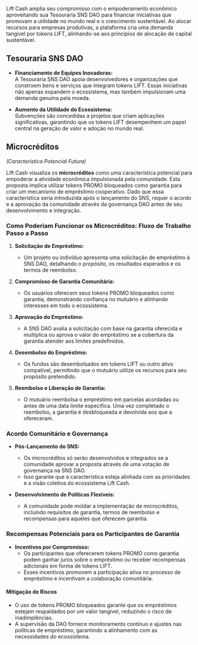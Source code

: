 Lift Cash amplia seu compromisso com o empoderamento econômico aproveitando sua Tesouraria SNS DAO para financiar iniciativas que promovam a utilidade no mundo real e o crescimento sustentável. Ao alocar recursos para empresas produtivas, a plataforma cria uma demanda tangível por tokens LIFT, alinhando-se aos princípios de alocação de capital sustentável.

## Tesouraria SNS DAO
- **Financiamento de Equipes Inovadoras:**  
  A Tesouraria SNS DAO apoia desenvolvedores e organizações que constroem bens e serviços que integram tokens LIFT. Essas iniciativas não apenas expandem o ecossistema, mas também impulsionam uma demanda genuína pela moeda.

- **Aumento da Utilidade do Ecossistema:**  
  Subvenções são concedidas a projetos que criam aplicações significativas, garantindo que os tokens LIFT desempenhem um papel central na geração de valor e adoção no mundo real.

## Microcréditos
*(Característica Potencial Futura)*

Lift Cash visualiza os **microcréditos** como uma característica potencial para empoderar a atividade econômica impulsionada pela comunidade. Esta proposta implica utilizar tokens PROMO bloqueados como garantia para criar um mecanismo de empréstimo cooperativo. Dado que essa característica seria introduzida após o lançamento do SNS, requer o acordo e a aprovação da comunidade através da governança DAO antes de seu desenvolvimento e integração.

### Como Poderiam Funcionar os Microcréditos: Fluxo de Trabalho Passo a Passo
1. **Solicitação de Empréstimo:**  
   - Um projeto ou indivíduo apresenta uma solicitação de empréstimo à SNS DAO, detalhando o propósito, os resultados esperados e os termos de reembolso.
   
2. **Compromisso de Garantia Comunitária:**  
   - Os usuários oferecem seus tokens PROMO bloqueados como garantia, demonstrando confiança no mutuário e alinhando interesses em todo o ecossistema.
   
3. **Aprovação do Empréstimo:**  
   - A SNS DAO avalia a solicitação com base na garantia oferecida e multiplica ou aprova o valor do empréstimo se a cobertura da garantia atender aos limites predefinidos.
   
4. **Desembolso do Empréstimo:**  
   - Os fundos são desembolsados em tokens LIFT ou outro ativo compatível, permitindo que o mutuário utilize os recursos para seu propósito pretendido.
   
5. **Reembolso e Liberação de Garantia:**  
   - O mutuário reembolsa o empréstimo em parcelas acordadas ou antes de uma data limite específica. Uma vez completado o reembolso, a garantia é desbloqueada e devolvida aos que a ofereceram.

### Acordo Comunitário e Governança
- **Pós-Lançamento do SNS:**  
  - Os microcréditos só serão desenvolvidos e integrados se a comunidade aprovar a proposta através de uma votação de governança na SNS DAO.
  - Isso garante que a característica esteja alinhada com as prioridades e a visão coletiva do ecossistema Lift Cash.
  
- **Desenvolvimento de Políticas Flexíveis:**  
  - A comunidade pode moldar a implementação de microcréditos, incluindo requisitos de garantia, termos de reembolso e recompensas para aqueles que oferecem garantia.

### Recompensas Potenciais para os Participantes de Garantia
- **Incentivos por Compromisso:**  
  - Os participantes que oferecerem tokens PROMO como garantia podem ganhar juros sobre o empréstimo ou receber recompensas adicionais em forma de tokens LIFT.
  - Esses incentivos promovem a participação ativa no processo de empréstimo e incentivam a colaboração comunitária.

#### **Mitigação de Riscos**
- O uso de tokens PROMO bloqueados garante que os empréstimos estejam respaldados por um valor tangível, reduzindo o risco de inadimplências.
- A supervisão da DAO fornece monitoramento contínuo e ajustes nas políticas de empréstimo, garantindo a alinhamento com as necessidades do ecossistema.
